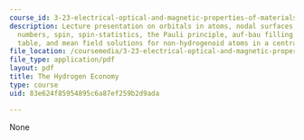 ```yaml
---
course_id: 3-23-electrical-optical-and-magnetic-properties-of-materials-fall-2007
description: Lecture presentation on orbitals in atoms, nodal surfaces, good quantum
  numbers, spin, spin-statistics, the Pauli principle, auf-bau filling of the periodic
  table, and mean field solutions for non-hydrogenoid atoms in a central potential.
file_location: /coursemedia/3-23-electrical-optical-and-magnetic-properties-of-materials-fall-2007/83e624f85954895c6a87ef259b2d9ada_lec5.pdf
file_type: application/pdf
layout: pdf
title: The Hydrogen Economy
type: course
uid: 83e624f85954895c6a87ef259b2d9ada

---
```

None